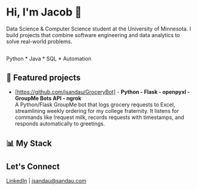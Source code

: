 # Hi, I'm Jacob 👋
Data Science & Computer Science student at the University of Minnesota. 
I build projects that combine software engineering and data analytics to solve real-world problems.  
##
Python * Java * SQL * Automation  

## 📂 Featured projects
- [https://github.com/jsandau/GroceryBot] - **Python - Flask - openpyxl - GroupMe Bots API - ngrok**  
A Python/Flask GroupMe bot that logs grocery requests to Excel, streamlining weekly ordering for my college fraternity. It listens for commands like !request milk, records requests with timestamps, and responds automatically to greetings.  
## 📊 My Stack

## Let's Connect
[LinkedIn](https://www.linkedin.com/in/jacob-sandau-204743233/) | jsandau@sandau.com
